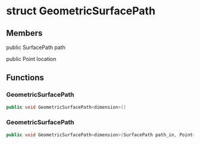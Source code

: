 # struct GeometricSurfacePath


## Members

public SurfacePath path

public Point<dimension> location



## Functions

### GeometricSurfacePath<dimension>

```cpp
public void GeometricSurfacePath<dimension>()
```


### GeometricSurfacePath<dimension>

```cpp
public void GeometricSurfacePath<dimension>(SurfacePath path_in, Point<dimension> point)
```




